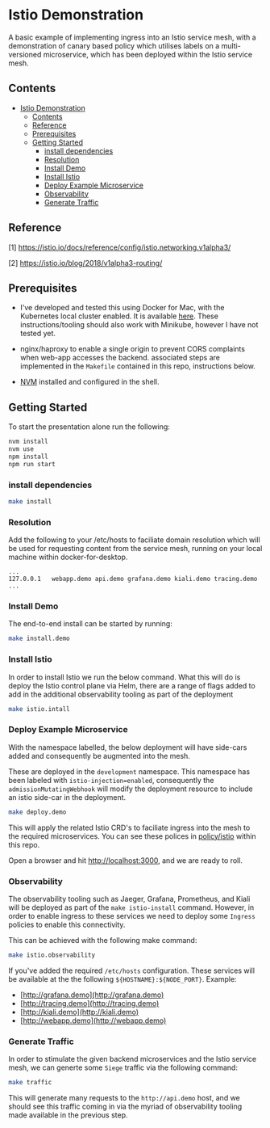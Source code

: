 # Istio Demonstration

A basic example of implementing ingress into an Istio service mesh, with a demonstration of canary based policy which utilises labels on a multi-versioned microservice, which has been deployed within the Istio service mesh.

## Contents

- [Istio Demonstration](#istio-demonstration)
  - [Contents](#contents)
  - [Reference](#reference)
  - [Prerequisites](#prerequisites)
  - [Getting Started](#getting-started)
    - [install dependencies](#install-dependencies)
    - [Resolution](#resolution)
    - [Install Demo](#install-demo)
    - [Install Istio](#install-istio)
    - [Deploy Example Microservice](#deploy-example-microservice)
    - [Observability](#observability)
    - [Generate Traffic](#generate-traffic)

## Reference

[1] https://istio.io/docs/reference/config/istio.networking.v1alpha3/

[2] https://istio.io/blog/2018/v1alpha3-routing/

## Prerequisites

- I've developed and tested this using Docker for Mac, with the Kubernetes local cluster enabled.  It is available [here](https://store.docker.com/editions/community/docker-ce-desktop-mac).  These instructions/tooling should also work with Minikube, however I have not tested yet.

- nginx/haproxy to enable a single origin to prevent CORS complaints when web-app accesses the backend. associated steps are implemented in the `Makefile` contained in this repo, instructions below.

- [NVM](https://github.com/creationix/nvm) installed and configured in the shell.

## Getting Started

To start the presentation alone run the following:

```bash
nvm install
nvm use
npm install
npm run start
```

### install dependencies

```bash
make install
```

### Resolution

Add the following to your /etc/hosts to faciliate domain resolution which will be
used for requesting content from the service mesh, running on your local machine within docker-for-desktop.

```text
...
127.0.0.1   webapp.demo api.demo grafana.demo kiali.demo tracing.demo
...
```

### Install Demo

The end-to-end install can be started by running:

```bash
make install.demo
```

### Install Istio

In order to install Istio we run the below command. What this will do is deploy the Istio control plane via Helm, there are a range of flags added to add in the additional observability tooling as part of the deployment

```bash
make istio.intall
```

### Deploy Example Microservice

With the namespace labelled, the below deployment will have side-cars added and consequently be augmented into the mesh.

These are deployed in the `development` namespace. This namespace has been labeled with `istio-injection=enabled`, consequently the `admissionMutatingWebhook` will modify the deployment resource to include an istio side-car in the deployment.

```bash
make deploy.demo
```

This will apply the related Istio CRD's to faciliate ingress into the mesh to the required microservices. You can see these polices in [policy/istio](/policy/istio) within this repo.

Open a browser and hit [http://localhost:3000](http://localhost:3000), and we are ready to roll.

### Observability

The observability tooling such as Jaeger, Grafana, Prometheus, and Kiali will be deployed as part of the `make istio-install` command. However, in order to enable ingress to these services we need to deploy some `Ingress` policies to enable this connectivity.

This can be achieved with the following make command:

```bash
make istio.observability
```
If you've added the required `/etc/hosts` configuration. These services will be available at the the following `${HOSTNAME}:${NODE_PORT}`. Example:

- [http://grafana.demo](http://grafana.demo)
- [http://tracing.demo](http://tracing.demo)
- [http://kiali.demo](http://kiali.demo)
- [http://webapp.demo](http://webapp.demo)

### Generate Traffic

In order to stimulate the given backend microservices and the Istio service mesh, we can generte some `Siege` traffic via the following command:

```bash
make traffic
```

This will generate many requests to the `http://api.demo` host, and we should see this traffic coming in via the myriad of observability tooling made available in the previous step.
